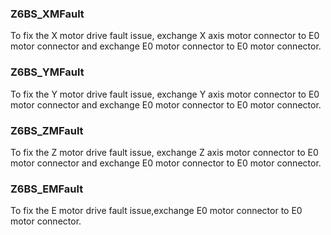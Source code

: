 ### Z6BS_XMFault
To fix the X motor drive fault issue, exchange X axis motor connector to E0 motor connector and exchange E0 motor connector to E0 motor connector.
### Z6BS_YMFault 
To fix the Y motor drive fault issue, exchange Y axis motor connector to E0 motor connector and exchange E0 motor connector to E0 motor connector.
### Z6BS_ZMFault
To fix the Z motor drive fault issue, exchange Z axis motor connector to E0 motor connector and exchange E0 motor connector to E0 motor connector.
### Z6BS_EMFault
To fix the E motor drive fault issue,exchange E0 motor connector to E0 motor connector.
